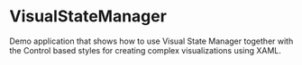 # VisualStateManager

Demo application that shows how to use Visual State Manager together with the
      Control based styles for creating complex visualizations using XAML.
